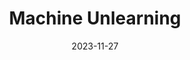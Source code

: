 ---
title: 'Machine Unlearning'
date: 2023-11-27
permalink: "https://medium.com/@sourishchat/the-machine-unlearning-problem-218a33180237"
tags:
  - Machine Unlearning
  - Deep Learning
  - Kaggle
  - Medium
---
